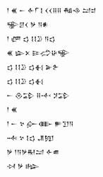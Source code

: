 <div class='block'>
<div class='line'>𒁹 𒌍 𒀸 𒅆𒇲𒋙 𒌋𒌋𒍝𒍝 𒄀𒈾 𒁺𒄑</div>
<div class='line'>𒊌𒆪𒌋 𒃻 𒀀𒀭</div>
<div class='line'>𒁹 𒂇 𒌓 𒋙𒋙𒊒 𒀀𒌓</div>
<div class='line'>𒌍 𒇽𒉽 𒄿𒈤𒄩𒊍</div>
<div class='line'>𒌓 𒋙𒋙𒊒 𒌓𒈬 𒅕𒉿</div>
<div class='line'>𒌓 𒋙𒋙𒊒 𒌓𒈬</div>
<div class='line'>𒀸 𒊮𒁉 𒍝𒋾 𒋡𒁉</div>
<div class='line'>𒁹 𒌍</div>
<div class='line'>𒁹 𒀸 𒆳 𒅎𒂂 𒊓𒋛𒀀</div>
<div class='line'>𒁄 𒆳 𒋙𒌓 𒂗𒂖</div>
<div class='line'>𒃻 𒁹𒀀𒃻𒊑𒁺 𒅆𒌑</div>
<div class='line'>𒀴 𒃻 𒈗</div>
</div>